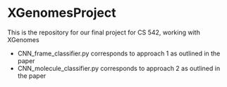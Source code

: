 # XGenomesProject
This is the repository for our final project for CS 542, working with XGenomes

* CNN_frame_classifier.py corresponds to approach 1 as outlined in the paper
* CNN_molecule_classifier.py corresponds to approach 2 as outlined in the paper
